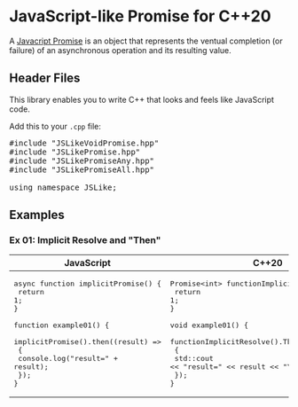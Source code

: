 # JavaScript-like Promise for C++20

A [Javacript Promise](https://developer.mozilla.org/en-US/docs/Web/JavaScript/Reference/Global_Objects/Promise) is an object that represents the ventual completion (or failure) of an asynchronous operation and its resulting value.

## Header Files
This library enables you to write C++ that looks and feels like JavaScript code.

Add this to your <code>.cpp</code> file:

<pre>
#include "JSLikeVoidPromise.hpp"
#include "JSLikePromise.hpp"
#include "JSLikePromiseAny.hpp"
#include "JSLikePromiseAll.hpp"

using namespace JSLike;
</pre>

## Examples

### Ex 01: Implicit Resolve and "Then"

| JavaScript      | C++20|
| ----------- | ----------- |
| <pre>async function implicitPromise() {<br>    return 1;<br>}<br><br>function example01() {<br>    implicitPromise().then((result) =><br>    {<br>        console.log("result=" + result);<br>    });<br>}| <pre>Promise&lt;int&gt; functionImplicitResolve() {<br>  return 1;<br>}<br><br>void example01() {<br>  functionImplicitResolve().Then([](int result)<br>    {<br>      std::cout << "result=" << result << "\n";<br>    });<br>}<br>       |

